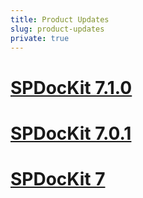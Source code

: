 ```yaml
---
title: Product Updates
slug: product-updates
private: true
---
```


# [SPDocKit 7.1.0](spdockit710-release-note.md)
# [SPDocKit 7.0.1](spdockit701-release-note.md)
# [SPDocKit 7](spdockit7-release-note.md)
